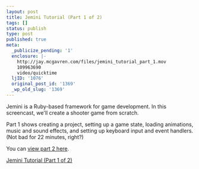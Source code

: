 ```yaml
---
layout: post
title: Jemini Tutorial (Part 1 of 2)
tags: []
status: publish
type: post
published: true
meta:
  _publicize_pending: '1'
  enclosure: |-
    http://jay.mcgavren.com/files/jemini_tutorial_part_1.mov
    109963690
    video/quicktime
  ljID: '1076'
  original_post_id: '1369'
  _wp_old_slug: '1369'
---
```

Jemini is a Ruby-based framework for game development. In this screencast, we'll create a shooter game from scratch.

Part 1 shows creating a project, setting up a game state, loading animations, music and sound effects, and setting up keyboard input and event handlers. (Not bad for 22 minutes, right?)

You can <a href="http://jay.mcgavren.com/blog/archives/1371">view part 2 here</a>.

<a href="http://jay.mcgavren.com/files/jemini_tutorial_part_1.mov">Jemini Tutorial (Part 1 of 2)</a>
